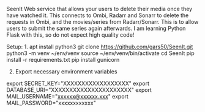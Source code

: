 SeenIt
Web service that allows your users to delete their media once they have watched it.
This connects to Ombi, Radarr and Sonarr to delete the requests in Ombi, and the movies/series from Radarr/Sonarr. This is to allow users to submit the same series again afterwards.
I am learning Python Flask with this, so do not expect high quality code!

Setup:
1. 
apt install python3
git clone https://github.com/gars50/SeenIt.git
python3 -m venv ~/env/venv
source ~/env/venv/bin/activate
cd SeenIt
pip install -r requirements.txt
pip install gunicorn

2. Export necessary environment variables

export SECRET_KEY="XXXXXXXXXXXXXXXXXX"
export DATABASE_URI="XXXXXXXXXXXXXXXXXXXXXX"
export MAIL_USERNAME="xxxxxx@xxxxxx.xxx"
export MAIL_PASSWORD="xxxxxxxxxxxx"